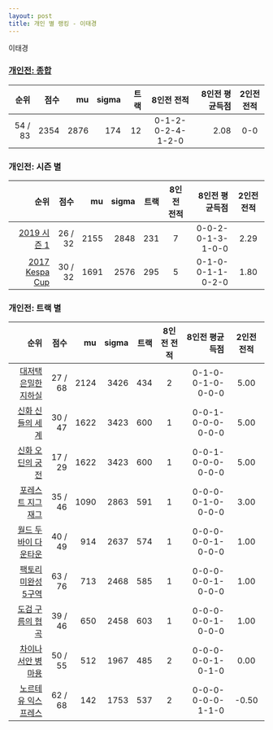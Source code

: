 ```yaml
---
layout: post
title: 개인 별 랭킹 - 이태경
---
```


이태경

### [개인전: 종합](../singles-full)

| 순위 | 점수 | mu | sigma | 트랙 | 8인전 전적 | 8인전 평균득점 | 2인전 전적 |
|---:|---:|---:|---:|---:|:---:|---:|:---:|
| 54 / 83 | 2354 | 2876 | 174 | 12 | 0-1-2-0-2-4-1-2-0 | 2.08 | 0-0 |

### 개인전: 시즌 별

| 순위 | 점수 | mu | sigma | 트랙 | 8인전 전적 | 8인전 평균득점 | 2인전 전적 |
|---:|---:|---:|---:|---:|:---:|---:|:---:|
| [2019 시즌 1](../singles-s2019_1) | 26 / 32 | 2155 | 2848 | 231 | 7 |  0-0-2-0-1-3-1-0-0 | 2.29 | 0-0 |
| [2017 Kespa Cup](../singles-s2017_2) | 30 / 32 | 1691 | 2576 | 295 | 5 |  0-1-0-0-1-1-0-2-0 | 1.80 | 0-0 |

### 개인전: 트랙 별

| 순위 | 점수 | mu | sigma | 트랙 | 8인전 전적 | 8인전 평균득점 | 2인전 전적 |
|---:|---:|---:|---:|---:|:---:|---:|:---:|
| [대저택 은밀한 지하실](../jeotaek) | 27 / 68 | 2124 | 3426 | 434 | 2 | 0-1-0-0-1-0-0-0-0 | 5.00 | 0-0 |
| [신화 신들의 세계](../shinsegye) | 30 / 47 | 1622 | 3423 | 600 | 1 | 0-0-1-0-0-0-0-0-0 | 5.00 | 0-0 |
| [신화 오딘의 궁전](../odin) | 17 / 29 | 1622 | 3423 | 600 | 1 | 0-0-1-0-0-0-0-0-0 | 5.00 | 0-0 |
| [포레스트 지그재그](../zigzag) | 35 / 46 | 1090 | 2863 | 591 | 1 | 0-0-0-0-1-0-0-0-0 | 3.00 | 0-0 |
| [월드 두바이 다운타운](../dubai) | 40 / 49 | 914 | 2637 | 574 | 1 | 0-0-0-0-0-1-0-0-0 | 1.00 | 0-0 |
| [팩토리 미완성 5구역](../district5) | 63 / 76 | 713 | 2468 | 585 | 1 | 0-0-0-0-0-1-0-0-0 | 1.00 | 0-0 |
| [도검 구름의 협곡](../hyupgog) | 39 / 46 | 650 | 2458 | 603 | 1 | 0-0-0-0-0-1-0-0-0 | 1.00 | 0-0 |
| [차이나 서안 병마용](../byeongma) | 50 / 55 | 512 | 1967 | 485 | 2 | 0-0-0-0-0-1-0-1-0 | 0.00 | 0-0 |
| [노르테유 익스프레스](../noex) | 62 / 68 | 142 | 1753 | 537 | 2 | 0-0-0-0-0-0-1-1-0 | -0.50 | 0-0 |
